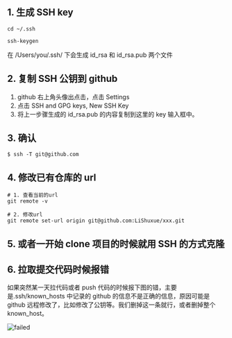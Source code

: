 ## 1. 生成 SSH key

```
cd ~/.ssh

ssh-keygen
```

在 /Users/you/.ssh/ 下会生成 id_rsa 和 id_rsa.pub 两个文件

## 2. 复制 SSH 公钥到 github

1. github 右上角头像出点击，点击 Settings
2. 点击 SSH and GPG keys, New SSH Key
3. 将上一步骤生成的 id_rsa.pub 的内容复制到这里的 key 输入框中。

## 3. 确认

```
$ ssh -T git@github.com
```

## 4. 修改已有仓库的 url

```shell
# 1. 查看当前的url
git remote -v

# 2. 修改url
git remote set-url origin git@github.com:LiShuxue/xxx.git
```

## 5. 或者一开始 clone 项目的时候就用 SSH 的方式克隆

## 6. 拉取提交代码时候报错

如果突然某一天拉代码或者 push 代码的时候报下图的错，主要是.ssh/known_hosts 中记录的 github 的信息不是正确的信息，原因可能是 github 远程修改了，比如修改了公钥等。我们删掉这一条就行，或者删掉整个 known_host。

![failed](https://cdn.lishuxue.site/blog/image/Github/failed.png)
